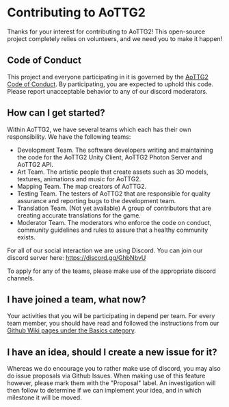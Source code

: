 # Contributing to AoTTG2

Thanks for your interest for contributing to AoTTG2! This open-source project completely relies on volunteers, and we need you to make it happen!

## Code of Conduct

This project and everyone participating in it is governed by the [AoTTG2 Code of Conduct](CODE_OF_CONDUCT.md). By participating, you are expected to uphold this code. Please report unacceptable behavior to any of our discord moderators.

## How can I get started?

Within AoTTG2, we have several teams which each has their own responsibility. We have the following teams:
* Development Team. The software developers writing and maintaining the code for the AoTTG2 Unity Client, AoTTG2 Photon Server and AoTTG2 API.
* Art Team. The artistic people that create assets such as 3D models, textures, animations and music for AoTTG2.
* Mapping Team. The map creators of AoTTG2.
* Testing Team. The testers of AoTTG2 that are responsible for quality assurance and reporting bugs to the development team.
* Translation Team. (Not yet available) A group of contributors that are creating accurate translations for the game.
* Moderator Team. The moderators who enforce the code on conduct, community guidelines and rules to assure that a healthy community exists.

For all of our social interaction we are using Discord. You can join our discord server here: https://discord.gg/GhbNbvU

To apply for any of the teams, please make use of the appropriate discord channels.

## I have joined a team, what now?

Your activities that you will be participating in depend per team. For every team member, you should have read and followed the instructions from our [Github Wiki pages under the Basics category](https://github.com/AoTTG-2/AoTTG-2/wiki).

## I have an idea, should I create a new issue for it?

Whereas we do encourage you to rather make use of discord, you may also do issue proposals via Github Issues. When making use of this feature however, please mark them with the "Proposal" label. An investigation will then follow to determine if we can implement your idea, and in which milestone it will be moved.
